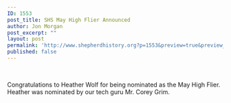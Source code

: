 ```yaml
---
ID: 1553
post_title: SHS May High Flier Announced
author: Jon Morgan
post_excerpt: ""
layout: post
permalink: 'http://www.shepherdhistory.org?p=1553&preview=true&preview_id=1553'
published: false
---
```

&nbsp;

Congratulations to Heather Wolf for being nominated as the May High Flier. Heather was nominated by our tech guru Mr. Corey Grim.